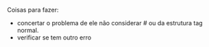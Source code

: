 Coisas para fazer:
 - concertar o problema de ele não considerar # ou da estrutura tag normal.
 - verificar se tem outro erro
 
